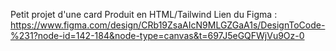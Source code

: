 Petit projet d'une card Produit en HTML/Tailwind
Lien du Figma : https://www.figma.com/design/CRb19ZsaAIcN9MLGZGaA1s/DesignToCode-%231?node-id=142-184&node-type=canvas&t=697J5eGQFWjVu9Oz-0
